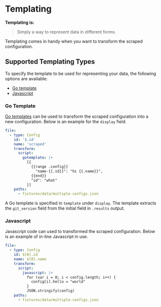 # Templating

**Templating is:**

> Simply a way to represent data in different forms.

Templating comes in handy when you want to transform the scraped configuration.

## Supported Templating Types

To specify the template to be used for representing your data, the following options are available:

- [Go template](#go-template)
- [Javascript](#javascript)

### Go Template

[Go templates](https://pkg.go.dev/text/template) can be used to transform the scraped configuration into a new configuration.
Below is an example for the `display` field.

```yaml
file:
  - type: Config
    id: '$.id'
    name: 'scraped'
    transform:
      script:
        gotemplate: |+
          [{
            {{range .config}}
              "name-{{.id}}": "hi {{.name}}",
            {{end}}
            "id": "what"
          }]
    paths:
      - fixtures/data/multiple-configs.json
```

A Go template is specified in `template` under `display`. The template extracts the `git_version` field from the initial field in `.results` output.

### Javascript

Javascript code can used to transformed the scraped configuration. Below is an example of in-line Javascript in use.

```yaml
file:
  - type: Config
    id: $[0].id
    name: $[0].name
    transform:
      script:
        javascript: |+
          for (var i = 0; i < config.length; i++) {
            config[i].hello = "world"
          }
          JSON.stringify(config)
    paths:
      - fixtures/data/multiple-configs.json
```
